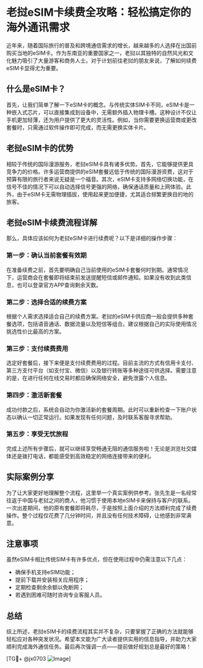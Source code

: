 # 老挝eSIM卡续费全攻略：轻松搞定你的海外通讯需求

近年来，随着国际旅行的普及和跨境通信需求的增长，越来越多的人选择在出国前购买当地的eSIM卡。作为东南亚的重要国家之一，老挝以其独特的自然风光和文化魅力吸引了大量游客和商务人士。对于计划前往老挝的朋友来说，了解如何续费eSIM卡显得尤为重要。

## 什么是eSIM卡？

首先，让我们简单了解一下eSIM卡的概念。与传统实体SIM卡不同，eSIM卡是一种嵌入式芯片，可以直接集成到设备中，无需额外插入物理卡槽。这种设计不仅让手机更加轻薄，还为用户提供了更大的灵活性。例如，当你需要更换运营商或更改套餐时，只需通过软件操作即可完成，而无需更换实体卡片。

## 老挝eSIM卡的优势

相较于传统的国际漫游服务，老挝eSIM卡具有诸多优势。首先，它能够提供更具竞争力的价格。许多运营商提供的eSIM套餐远低于传统的国际漫游资费，这对于预算有限的旅行者来说无疑是一个福音。其次，eSIM卡支持多网络切换功能，在信号不佳的情况下可以自动选择信号更强的网络，确保通话质量和上网体验。此外，由于eSIM卡无需物理插拔，使用起来更加便捷，尤其适合频繁更换目的地的旅客。

## 老挝eSIM卡续费流程详解

那么，具体应该如何为老挝eSIM卡进行续费呢？以下是详细的操作步骤：

### 第一步：确认当前套餐有效期

在准备续费之前，首先要明确自己当前使用的eSIM卡套餐何时到期。通常情况下，运营商会在套餐即将结束前发送提醒短信或邮件通知。如果没有收到此类信息，也可以登录官方APP查询剩余天数。

### 第二步：选择合适的续费方案

根据个人需求选择适合自己的续费方案。老挝的eSIM卡供应商一般会提供多种套餐选项，包括语音通话、数据流量以及短信等组合。建议根据自己的实际使用情况挑选性价比最高的方案。

### 第三步：支付续费费用

选定好套餐后，接下来便是支付续费费用的过程。目前主流的方式有信用卡支付、第三方支付平台（如支付宝、微信）以及银行转账等多种途径可供选择。需要注意的是，在进行任何在线交易时都应确保网络安全，避免泄露个人信息。

### 第四步：激活新套餐

成功付款之后，系统会自动为你激活新的套餐周期。此时可以重新检查一下账户状态以确认一切正常运行。如果发现有任何问题，及时联系客服寻求帮助。

### 第五步：享受无忧旅程

完成上述所有步骤后，就可以继续享受畅通无阻的通信服务啦！无论是浏览社交媒体还是拨打电话，都能感受到高效稳定的网络连接带来的便利。

## 实际案例分享

为了让大家更好地理解整个流程，这里举一个真实案例供参考。张先生是一名经常往返于中国与老挝之间的商人，他习惯于使用本地eSIM卡来保持与客户的联系。一次出差期间，他的原有套餐即将耗尽，于是按照上面介绍的方法顺利完成了续费操作。整个过程仅花费了几分钟时间，并且没有任何技术障碍，让他感到非常满意。

## 注意事项

虽然eSIM卡相比传统SIM卡有许多优点，但在使用过程中仍需注意以下几点：
- 确保手机支持eSIM功能；
- 提前下载并安装相关应用程序；
- 定期检查剩余余额以免断网；
- 若遇到困难可随时咨询专业客服人员。

## 总结

综上所述，老挝eSIM卡的续费流程其实并不复杂，只要掌握了正确的方法就能够轻松应对各种突发状况。希望本文能为广大读者提供实用的信息指导，并助力大家顺利完成海外通信任务。最后再次强调一点——提前做好规划总是最好的策略！

[TG💪+ @jx0703 ![Image](https://github.com/user-attachments/assets/dbca1d08-cadb-493c-b0ec-ad6f7a83f270)]